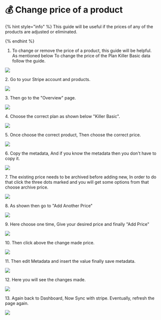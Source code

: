 # 💰 Change price of a product

{% hint style="info" %}
This guide will be useful if the prices of any of the products are adjusted or eliminated.


{% endhint %}

1. To change or remove the price of a product, this guide will be helpful. As mentioned below To change the price of the Plan Killer Basic data follow the guide.&#x20;

![](<../.gitbook/assets/Untitled design (35).png>)

2\. Go to your Stripe account and products.

![](<../.gitbook/assets/Untitled design (2) (7).png>)

3\. Then go to the "Overview" page.&#x20;

![](<../.gitbook/assets/Untitled design (1) (7).png>)

4\. Choose the correct plan as shown below "Killer Basic".

![](<../.gitbook/assets/Untitled design (3) (6).png>)

5\. Once choose the correct product, Then choose the correct price.&#x20;

![](<../.gitbook/assets/Untitled design (4) (12).png>)

6\. Copy the metadata, And if you know the metadata then you don't have to copy it.&#x20;

![](<../.gitbook/assets/Untitled design (5) (9).png>)

7\. The existing price needs to be archived before adding new, In order to do that click the three dots marked and you will get some options from that choose archive price.&#x20;

![](<../.gitbook/assets/Untitled design (7) (2).png>)

8\. As shown then go to "Add Another Price"

![](<../.gitbook/assets/Untitled design (6) (5).png>)

9\. Here choose one time, Give your desired price and finally "Add Price"

![](<../.gitbook/assets/Untitled design (8) (1).png>)

10\. Then click above the change made price.

![](<../.gitbook/assets/Untitled design (9) (1).png>)

11\. Then edit Metadata and insert the value finally save metadata.&#x20;

![](../.gitbook/assets/1.png)

12\. Here you will see the changes made.

![](<../.gitbook/assets/1 (1) (1).png>)

13\. Again back to Dashboard, Now Sync with stripe. Eventually, refresh the page again.&#x20;

![](<../.gitbook/assets/1 (2).png>)
